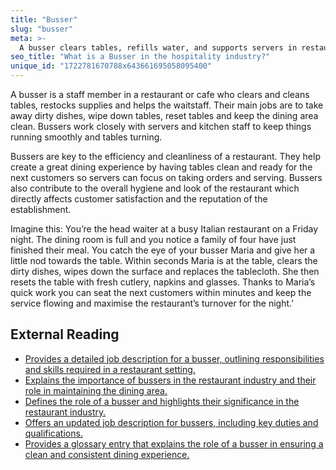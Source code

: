 ```yaml
---
title: "Busser"
slug: "busser"
meta: >-
  A busser clears tables, refills water, and supports servers in restaurants, cafes, and bars. They ensure a clean and organised dining area for guests.
seo_title: "What is a Busser in the hospitality industry?"
unique_id: "1722781670788x643661695058095400"
---
```


A busser is a staff member in a restaurant or cafe who clears and cleans tables, restocks supplies and helps the waitstaff. Their main jobs are to take away dirty dishes, wipe down tables, reset tables and keep the dining area clean. Bussers work closely with servers and kitchen staff to keep things running smoothly and tables turning.

Bussers are key to the efficiency and cleanliness of a restaurant. They help create a great dining experience by having tables clean and ready for the next customers so servers can focus on taking orders and serving. Bussers also contribute to the overall hygiene and look of the restaurant which directly affects customer satisfaction and the reputation of the establishment.

Imagine this: You’re the head waiter at a busy Italian restaurant on a Friday night. The dining room is full and you notice a family of four have just finished their meal. You catch the eye of your busser Maria and give her a little nod towards the table. Within seconds Maria is at the table, clears the dirty dishes, wipes down the surface and replaces the tablecloth. She then resets the table with fresh cutlery, napkins and glasses. Thanks to Maria’s quick work you can seat the next customers within minutes and keep the service flowing and maximise the restaurant’s turnover for the night.'

## External Reading

- [Provides a detailed job description for a busser, outlining responsibilities and skills required in a restaurant setting.](https://resources.workable.com/busser-job-description)
- [Explains the importance of bussers in the restaurant industry and their role in maintaining the dining area.](https://www.menutiger.com/blog/what-is-a-busser)
- [Defines the role of a busser and highlights their significance in the restaurant industry.](https://www.tryotter.com/resource/wiki/what-is-a-busser)
- [Offers an updated job description for bussers, including key duties and qualifications.](https://www.indeed.com/hire/job-description/busser)
- [Provides a glossary entry that explains the role of a busser in ensuring a clean and consistent dining experience.](https://pos.toasttab.com/blog/glossary/what-is-a-busser?srsltid=AfmBOoq58dPe23CyKvsZtiet3ObKN5ygpPDuAYKvqlNYn9ahRzZF05IP)